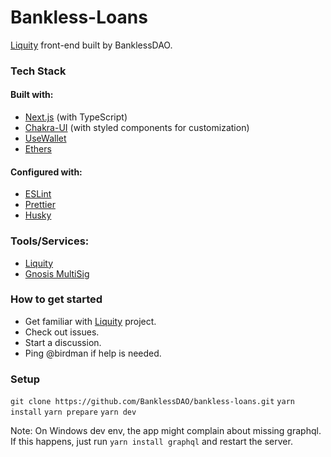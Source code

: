 # Bankless-Loans

[Liquity](https://www.liquity.org/) front-end built by BanklessDAO.

### Tech Stack
#### Built with:
- [Next.js](https://nextjs.org/) (with TypeScript)
- [Chakra-UI](https://chakra-ui.com/) (with styled components for customization)
- [UseWallet](https://www.npmjs.com/package/use-wallet)
- [Ethers](https://docs.ethers.io/v5/)

#### Configured with:
- [ESLint](https://eslint.org/)
- [Prettier](https://prettier.io/)
- [Husky](https://typicode.github.io/husky/#/)

### Tools/Services:
- [Liquity](https://www.liquity.org/)
- [Gnosis MultiSig](https://gnosis-safe.io/)

### How to get started

- Get familiar with [Liquity](https://www.liquity.org/) project.
- Check out issues.
- Start a discussion.
- Ping @birdman if help is needed.

### Setup

`git clone https://github.com/BanklessDAO/bankless-loans.git`
`yarn install`
`yarn prepare`
`yarn dev`

Note: On Windows dev env, the app might complain about missing graphql. If this happens, just run `yarn install graphql` and restart the server.
